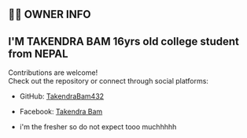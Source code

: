## 👨‍💻 OWNER INFO

## I'M TAKENDRA BAM 16yrs old college student from NEPAL
Contributions are welcome!  
Check out the repository or connect through social platforms:

- GitHub: [TakendraBam432](https://github.com/TakendraBam432)
- Facebook: [Takendra Bam](https://www.facebook.com/takendra.bam.846386)

- i'm the fresher so do not expect tooo muchhhhh

